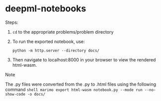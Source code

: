 ﻿# deepml-notebooks

Steps:
1. `cd` to the appropriate problems/problem directory
2. To run the exported notebook, use:
    ```shell
    python -m http.server --directory docs/
    ```

3. Then navigate to localhost:8000 in your browser to view the rendered html-wasm.
   
> [!NOTE]
> The .py files were converted from the .py to .html files using the following command
> ```shell marimo export html-wasm notebook.py --mode run --no-show-code -o docs/ ```
